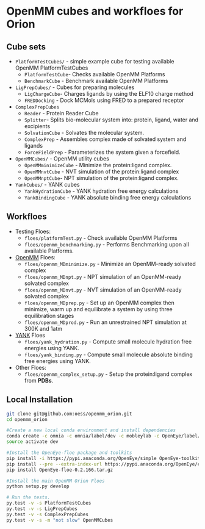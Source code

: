 # OpenMM cubes and workfloes for Orion

## Cube sets

* `PlatformTestCubes/` - simple example cube for testing available OpenMM PlatformTestCubes
  * `PlatformTestCube`- Checks available OpenMM Platforms
  * `BenchmarkCube` - Benchmark available OpenMM Platforms
* `LigPrepCubes/` - Cubes for preparing molecules
  * `LigChargeCube`- Charges ligands by using the ELF10 charge method
  * `FREDDocking` - Dock MCMols using FRED to a prepared receptor
* `ComplexPrepCubes`
  * `Reader` - Protein Reader Cube
  * `Splitter`- Splits bio-molecular system into: protein, ligand, water and excipients
  * `SolvationCube` - Solvates the molecular system.
  * `ComplexPrep` - Assembles complex made of solvated system and ligands
  * `ForceFieldPrep` - Parameterizes the system given a forcefield.
* `OpenMMCubes/` - OpenMM utility cubes
  * `OpenMMminimizeCube` - Minimize the protein:ligand complex.
  * `OpenMMnvtCube` - NVT simulation of the protein:ligand complex
  * `OpenMMnptCube`- NPT simulation of the protein:ligand complex.
* `YankCubes/` - YANK cubes
  * `YankHydrationCube` - YANK hydration free energy calculations
  * `YankBindingCube` - YANK absolute binding free energy calculations

## Workfloes
* Testing Floes:
  * `floes/platformTest.py` - Check available OpenMM Platforms
  * `floes/openmm_benchmarking.py` - Performs Benchmarking upon all available Platforms.
* [OpenMM](https://github.com/pandegroup/openmm) Floes:
  * `floes/openmm_MDminimize.py` - Minimize an OpenMM-ready solvated complex
  * `floes/openmm_MDnpt.py` - NPT simulation of an OpenMM-ready solvated complex
  * `floes/openmm_MDnvt.py` - NVT simulation of an OpenMM-ready solvated complex
  * `floes/openmm_MDprep.py` - Set up an OpenMM complex then minimize, warm up and equilibrate a system by using three equilibration stages
  * `floes/openmm_MDprod.py` - Run an unrestrained NPT simulation at 300K and 1atm
* [YANK](https://github.com/choderalab/yank) Floes
  * `floes/yank_hydration.py` - Compute small molecule hydration free energies using YANK.
  * `floes/yank_binding.py` - Compute small molecule absolute binding free energies using YANK.
* Other Floes:
  * `floes/openmm_complex_setup.py` - Setup the protein:ligand complex from **PDBs**.

## Local Installation
```bash
git clone git@github.com:oess/openmm_orion.git
cd openmm_orion

#Create a new local conda environment and install dependencies
conda create -c omnia -c omnia/label/dev -c mobleylab -c OpenEye/label/Orion -c conda-forge -n dev python=3.5 openmm==7.1.1 openmoltools==0.8.1 ambermini==16.16.0 parmed==2.7.3 pdbfixer==1.4 openforcefield==0.0.2 smirff99frosst==1.0.5 alchemy==1.2.3 yank==0.18.0 oeommtools networkx==1.11
source activate dev

#Install the OpenEye-floe package and toolkits
pip install -i https://pypi.anaconda.org/OpenEye/simple OpenEye-toolkits
pip install --pre --extra-index-url https://pypi.anaconda.org/OpenEye/channel/beta/simple OpenEye-oenotebook
pip install OpenEye-floe-0.2.166.tar.gz

#Install the main OpenMM Orion Floes
python setup.py develop

# Run the tests.
py.test -v -s PlatformTestCubes
py.test -v -s LigPrepCubes
py.test -v -s ComplexPrepCubes
py.test -v -s -m "not slow" OpenMMCubes
```
